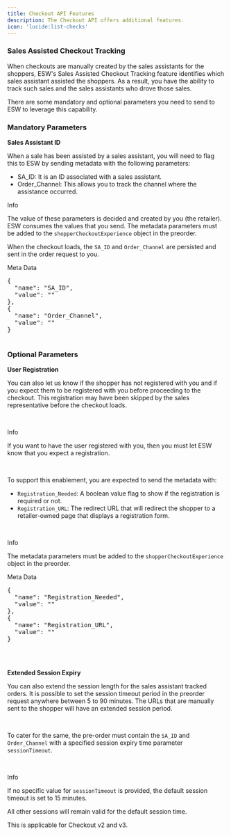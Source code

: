```yaml
---
title: Checkout API Features
description: The Checkout API offers additional features.
icon: 'lucide:list-checks'
---
```


### Sales Assisted Checkout Tracking

When checkouts are manually created by the sales assistants for the shoppers, ESW's Sales Assisted Checkout Tracking feature identifies which sales assistant assisted the shoppers. As a result, you have the ability to track such sales and the sales assistants who drove those sales.

There are some mandatory and optional parameters you need to send to ESW to leverage this capability.

### Mandatory Parameters

**Sales Assistant ID**

<section class="space-y-4 text-md text-neutral-700 dark:text-neutral-300">
  <p>
    When a sale has been assisted by a sales assistant, you will need to flag this to ESW by sending metadata with the following parameters:
  </p>

  <ul role="list" class="list-disc marker:text-primary pl-6 space-y-1">
    <li><span class="font-medium">SA_ID</span>: It is an ID associated with a sales assistant.</li>
    <li><span class="font-medium">Order_Channel</span>: This allows you to track the channel where the assistance occurred.</li>
  </ul>

 <div class="border-l-4 border-primary bg-primary/10 dark:border-primary dark:bg-primary/20 p-4 rounded-md shadow-sm mt-6">
  <p class="text-primary font-semibold mb-1 text-base dark:text-white">Info</p>
  <p class="text-sm text-primary dark:text-white">
    The value of these parameters is decided and created by you (the retailer). ESW consumes the values that you send.
    The metadata parameters must be added to the 
    <code class="font-mono text-sm text-primary dark:text-white">shopperCheckoutExperience</code> object in the preorder.
  </p>
  <p class="text-sm text-primary dark:text-white mt-3">
    When the checkout loads, the 
    <code class="font-mono text-sm text-primary dark:text-white">SA_ID</code> and 
    <code class="font-mono text-sm text-primary dark:text-white">Order_Channel</code> 
    are persisted and sent in the order request to you.
  </p>
</div>


  <div>
    <p class="text-primary dark:text-white font-semibold mb-1 text-base">Meta Data</p>
    <div class="rounded-md border-l-4 border-primary bg-primary/10 dark:border-primary dark:bg-primary/20 p-4 shadow-sm">
      <pre class="text-sm font-mono text-primary dark:text-white leading-snug whitespace-pre-wrap">
{
  "name": "SA_ID",
  "value": "<string value>"
},
{
  "name": "Order_Channel",
  "value": "<string value>"
}
      </pre>
    </div>
  </div>
</div>



### Optional Parameters

**User Registration**

You can also let us know if the shopper has not registered with you and if you expect them to be registered with you before proceeding to the checkout. This registration may have been skipped by the sales representative before the checkout loads.

<br>

<div class="border-l-4 border-primary bg-primary/10 dark:border-primary dark:bg-primary/20 p-4 rounded-md shadow-sm mt-6">
  <p class="text-primary font-semibold mb-1 text-base dark:text-white">Info</p>
  <p class="text-sm text-primary dark:text-white">
    If you want to have the user registered with you, then you must let ESW know that you expect a registration.
  </p>
</div>


<br>

<section class="space-y-4 text-base text-neutral-700 dark:text-neutral-300">
  <p>
    To support this enablement, you are expected to send the metadata with:
  </p>

  <ul class="list-disc marker:text-primary pl-6 space-y-1">
    <li>
      <code class="font-mono">Registration_Needed</code>: A boolean value flag to show if the registration is required or not.
    </li>
    <li>
      <code class="font-mono">Registration_URL</code>: The redirect URL that will redirect the shopper to a retailer-owned page that displays a registration form.
    </li>
  </ul>

<br>

  <div class="border-l-4 border-primary bg-primary/10 dark:border-primary dark:bg-primary/20 p-4 rounded-md shadow-sm mt-6">
  <p class="text-primary font-semibold mb-1 text-base dark:text-white">Info</p>
  <p class="text-sm text-primary dark:text-white">
    The metadata parameters must be added to the 
    <code class="font-mono">shopperCheckoutExperience</code> object in the preorder.
  </p>
</div>

<div class="border-l-4 border-primary bg-primary/10 dark:border-primary dark:bg-primary/20 p-4 rounded-md shadow-sm mt-6">
  <p class="text-primary font-semibold mb-1 text-base dark:text-white">Meta Data</p>
  <pre class="text-sm text-primary dark:text-white font-mono whitespace-pre-wrap leading-snug">
{
  "name": "Registration_Needed",
  "value": "<string value (true/false)>"
},
{
  "name": "Registration_URL",
  "value": "<string value (URL)>"
}
  </pre>
</div>




<br>

**Extended Session Expiry**

You can also extend the session length for the sales assistant tracked orders. It is possible to set the session timeout period in the preorder request anywhere between 5 to 90 minutes. The URLs that are manually sent to the shopper will have an extended session period.

<br>

<section class="text-md text-neutral-700 dark:text-neutral-300">
  <p>
    To cater for the same, the pre-order must contain the
    <code class="font-mono text-primary">SA_ID</code> and
    <code class="font-mono text-primary">Order_Channel</code>
    with a specified session expiry time parameter
    <code class="font-mono text-primary">sessionTimeout</code>.
  </p>
</section>

<br>

<div class="border-l-4 border-primary bg-primary/10 dark:border-primary dark:bg-primary/20 p-4 rounded-md shadow-sm mt-6">
  <p class="text-primary font-semibold mb-1 text-base dark:text-white">Info</p>
  <p class="text-sm text-primary dark:text-white">
    If no specific value for <code class="font-mono">sessionTimeout</code> is provided,
    the default session timeout is set to 15 minutes.
  </p>
  <p class="text-sm text-primary dark:text-white mt-2">
    All other sessions will remain valid for the default session time.
  </p>
  <p class="text-sm text-primary dark:text-white mt-2">
    This is applicable for Checkout v2 and v3.
  </p>
</div>






